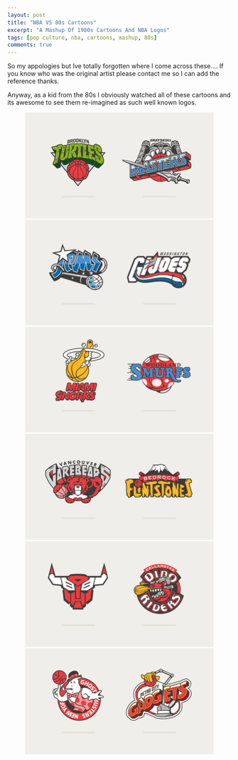 ```yaml
---
layout: post
title: "NBA VS 80s Cartoons"
excerpt: "A Mashup Of 1980s Cartoons And NBA Logos"
tags: [pop culture, nba, cartoons, mashup, 80s]
comments: true
---
```

So my appologies but Ive totally forgotten where I come across these.... If you know who was the original artist please contact me so I can add the reference thanks. 

Anyway, as a kid from the 80s I obviously watched all of these cartoons and its awesome to see them re-imagined as such well known logos.

<figure>
	<img src="/images/posts/2016/nbatoons-1.jpg">
	<img src="/images/posts/2016/nbatoons-2.jpg">
	<img src="/images/posts/2016/nbatoons-3.jpg">
	<img src="/images/posts/2016/nbatoons-4.jpg">
	<img src="/images/posts/2016/nbatoons-5.jpg">
	<img src="/images/posts/2016/nbatoons-6.jpg">
</figure>